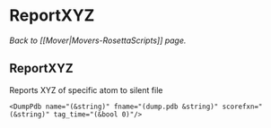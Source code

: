 # ReportXYZ
*Back to [[Mover|Movers-RosettaScripts]] page.*
## ReportXYZ

Reports XYZ of specific atom to silent file

    <DumpPdb name="(&string)" fname="(dump.pdb &string)" scorefxn="(&string)" tag_time="(&bool 0)"/>

